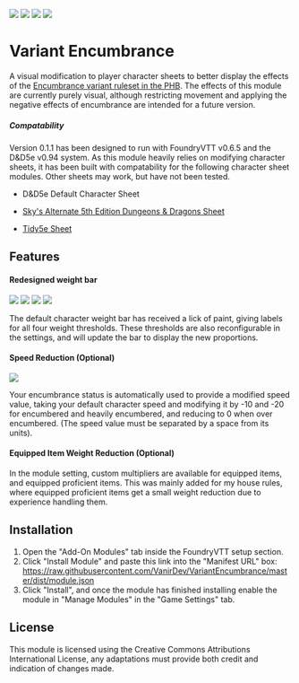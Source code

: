 ![](https://img.shields.io/badge/Foundry-v0.6.5-blue) ![](https://img.shields.io/badge/D&D5e-v0.94-blue) ![](https://img.shields.io/badge/Sky's%20Alternate%20Character%20Sheet-v1.3.4-red) ![](https://img.shields.io/badge/Tidy5e%20Sheet-v0.2.17-red)

# Variant Encumbrance

A visual modification to player character sheets to better display the effects of the [Encumbrance variant ruleset in the PHB](https://5thsrd.org/rules/abilities/strength/).
The effects of this module are currently purely visual, although restricting movement and applying the negative effects of encumbrance are intended for a future version.

##### Compatability

Version 0.1.1 has been designed to run with FoundryVTT v0.6.5 and the D&D5e v0.94 system. As this module heavily relies on modifying character sheets, it has been built with compatability for the following character sheet modules. Other sheets may work, but have not been tested.

* D&D5e Default Character Sheet

* [Sky's Alternate 5th Edition Dungeons & Dragons Sheet](https://github.com/Sky-Captain-13/foundry/tree/master/alt5e)
* [Tidy5e Sheet](https://github.com/sdenec/tidy5e-sheet)

## Features

#### Redesigned weight bar

![](https://i.imgur.com/jFflnje.png)
![](https://i.imgur.com/xruflPz.png)
![](https://i.imgur.com/Om7hK6o.png)
![](https://i.imgur.com/G5p8KV6.png)

The default character weight bar has received a lick of paint, giving labels for all four weight thresholds. These thresholds are also reconfigurable in the settings, and will update the bar to display the new proportions.

#### Speed Reduction (Optional)

![](https://i.imgur.com/DCfGuUJ.png)

Your encumbrance status is automatically used to provide a modified speed value, taking your default character speed and modifying it by -10 and -20 for encumbered and heavily encumbered, and reducing to 0 when over encumbered. (The speed value must be separated by a space from its units).

#### Equipped Item Weight Reduction (Optional)

In the module setting, custom multipliers are available for equipped items, and equipped proficient items. This was mainly added for my house rules, where equipped proficient items get a small weight reduction due to experience handling them.

## Installation

1. Open the "Add-On Modules" tab inside the FoundryVTT setup section.
2. Click "Install Module" and paste this link into the "Manifest URL" box: https://raw.githubusercontent.com/VanirDev/VariantEncumbrance/master/dist/module.json
3. Click "Install", and once the module has finished installing enable the module in "Manage Modules" in the "Game Settings" tab.

## License

This module is licensed using the Creative Commons Attributions International License, any adaptations must provide both credit and indication of changes made.

